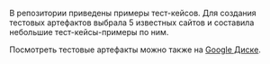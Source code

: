 В репозитории приведены примеры тест-кейсов. Для создания тестовых артефактов выбрала 5 известных сайтов и составила небольшие тест-кейсы-примеры по ним.

Посмотреть тестовые артефакты можно также на [Google Диске](https://drive.google.com/drive/folders/19O8yKZb1pAt8nBf2OrrIhh-Y5vwL34pq?usp=sharing).
